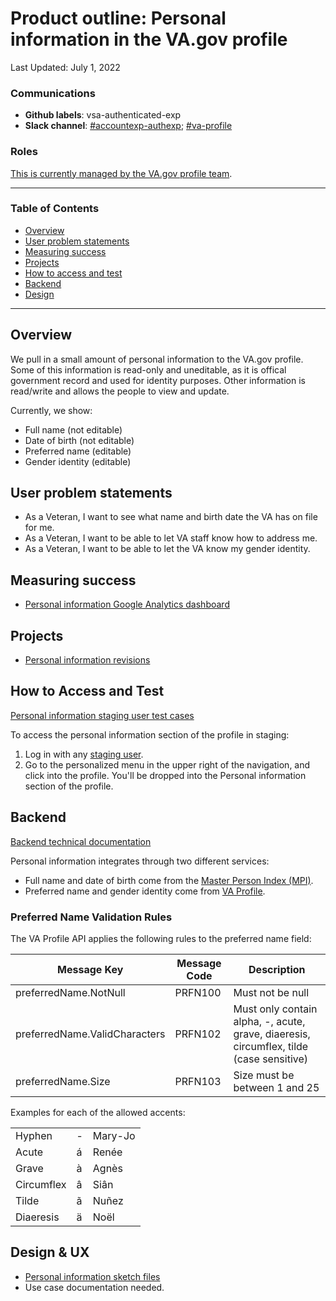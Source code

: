# Product outline: Personal information in the VA.gov profile

Last Updated: July 1, 2022

### Communications

- **Github labels**: vsa-authenticated-exp
- **Slack channel**: [#accountexp-authexp](https://dsva.slack.com/channels/accountexp-authexp); [#va-profile](https://dsva.slack.com/channels/va-profile)

### Roles  
  
[This is currently managed by the VA.gov profile team](https://github.com/department-of-veterans-affairs/va.gov-team/blob/master/products/identity-personalization/profile/README.md#roles).

---

### Table of Contents

- [Overview](#overview)
- [User problem statements](#user-problem-statements)
- [Measuring success](#measuring-success)
- [Projects](#projects)
- [How to access and test](#how-to-access-and-test)
- [Backend](#backend)
- [Design](#design--ux)

---

## Overview

We pull in a small amount of personal information to the VA.gov profile. Some of this information is read-only and uneditable, as it is offical government record and used for identity purposes. Other information is read/write and allows the people to view and update.

Currently, we show:

- Full name (not editable)
- Date of birth (not editable)
- Preferred name (editable)
- Gender identity (editable)

## User problem statements 

- As a Veteran, I want to see what name and birth date the VA has on file for me.
- As a Veteran, I want to be able to let VA staff know how to address me.
- As a Veteran, I want to be able to let the VA know my gender identity.

## Measuring success

- [Personal information Google Analytics dashboard](https://analytics.google.com/analytics/web/?authuser=0#/dashboard/-x0K5pQPRTaQCa_WzXnEDg/a50123418w177519031p176188361/)

## Projects

- [Personal information revisions](https://github.com/department-of-veterans-affairs/va.gov-team/blob/master/products/identity-personalization/profile/personal-information/personal-information-revision/README.md)

## How to Access and Test

[Personal information staging user test cases](https://github.com/department-of-veterans-affairs/va.gov-team-sensitive/blob/master/Administrative/vagov-users/staging-test-accounts-profile-personal-information.md)

To access the personal information section of the profile in staging:

1. Log in with any [staging user](https://github.com/department-of-veterans-affairs/va.gov-team-sensitive/blob/master/Administrative/vagov-users/mvi-staging-users.csv).
2. Go to the personalized menu in the upper right of the navigation, and click into the profile. You'll be dropped into the Personal information section of the profile.

## Backend
[Backend technical documentation](https://github.com/department-of-veterans-affairs/va.gov-team-sensitive/blob/master/products/identity-personalization/profile/personal_information/backend_documentation.md)

Personal information integrates through two different services:

- Full name and date of birth come from the [Master Person Index (MPI)](https://depo-platform-documentation.scrollhelp.site/developer-docs/MVI.1886847049.html).
- Preferred name and gender identity come from [VA Profile](https://depo-platform-documentation.scrollhelp.site/developer-docs/VA-Profile.1885602002.html).

### Preferred Name Validation Rules
The VA Profile API applies the following rules to the preferred name field:

| Message Key | Message Code | Description
| ------------| ------------ | ----------- |
| preferredName.NotNull | PRFN100 | Must not be null
| preferredName.ValidCharacters | PRFN102 | Must only contain alpha, -, acute, grave, diaeresis, circumflex, tilde (case sensitive)
| preferredName.Size | PRFN103 | Size must be between 1 and 25

Examples for each of the allowed accents:

| | | |
| ------------| ------------ | ----------- |
| Hyphen | - | Mary-Jo |
| Acute | á | Renée |
| Grave | à | Agnès |
| Circumflex | â | Siân |
| Tilde | ã | Nuñez |
| Diaeresis | ä | Noël |

## Design & UX

- [Personal information sketch files](https://www.sketch.com/s/ba254d92-3c3d-4eba-825d-d7f5bda35565)
- Use case documentation needed.
